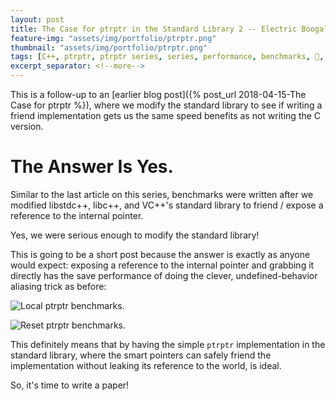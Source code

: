 ```yaml
---
layout: post
title: The Case for ptrptr in the Standard Library 2 -- Electric Boogaloo
feature-img: "assets/img/portfolio/ptrptr.png"
thumbnail: "assets/img/portfolio/ptrptr.png"
tags: [C++, ptrptr, ptrptr series, series, performance, benchmarks, 🚌, ⌨️]
excerpt_separator: <!--more-->
---
```


This is a follow-up to an [earlier blog post]({% post_url 2018-04-15-The Case for ptrptr %}), where we modify the standard library to see if writing a friend implementation gets us the same speed benefits as not writing the C version.

<!--more-->

# The Answer Is Yes.

Similar to the last article on this series, benchmarks were written after we modified libstdc++, libc++, and VC++'s standard library to friend / expose a reference to the internal pointer.

Yes, we were serious enough to modify the standard library!

This is going to be a short post because the answer is exactly as anyone would expect: exposing a reference to the internal pointer and grabbing it directly has the save performance of doing the clever, undefined-behavior aliasing trick as before:

![Local ptrptr benchmarks.](https://raw.githubusercontent.com/ThePhD/ptrptr/master/benchmark_results/local.png)

![Reset ptrptr benchmarks.](https://raw.githubusercontent.com/ThePhD/ptrptr/master/benchmark_results/reset.png)

This definitely means that by having the simple `ptrptr` implementation in the standard library, where the smart pointers can safely friend the implementation without leaking its reference to the world, is ideal.

So, it's time to write a paper!
